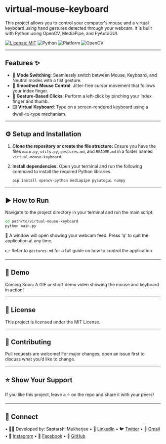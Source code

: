 # virtual-mouse-keyboard

This project allows you to control your computer's mouse and a virtual keyboard using hand gestures detected through your webcam. It is built with Python using OpenCV, MediaPipe, and PyAutoGUI.

[![License: MIT](https://img.shields.io/badge/License-MIT-yellow.svg)](LICENSE)
![Python](https://img.shields.io/badge/Python-3.7%2B-blue)
![Platform](https://img.shields.io/badge/Platform-Windows%7CLinux-lightgrey)
![OpenCV](https://img.shields.io/badge/OpenCV-4.5%2B-brightgreen)

---

## Features ✨

* 🧠 **Mode Switching**: Seamlessly switch between Mouse, Keyboard, and Neutral modes with a fist gesture.
* 🎯 **Smoothed Mouse Control**: Jitter-free cursor movement that follows your index finger.
* 🤏 **Gesture-Based Clicks**: Perform a left-click by pinching your index finger and thumb.
* ⌨️ **Virtual Keyboard**: Type on a screen-rendered keyboard using a dwell-to-type mechanism.

---

## ⚙️ Setup and Installation

1.  **Clone the repository or create the file structure:**
    Ensure you have the files `main.py`, `utils.py`, `gestures.md`, and `README.md` in a folder named `virtual-mouse-keyboard`.

2.  **Install dependencies:**
    Open your terminal and run the following command to install the required Python libraries.
    ```bash
    pip install opencv-python mediapipe pyautogui numpy
    ```
---

## ▶️ How to Run

Navigate to the project directory in your terminal and run the main script:

```bash
cd path/to/virtual-mouse-keyboard
python main.py
```

📸 A window will open showing your webcam feed. 
Press 'q' to quit the application at any time. 

👉 Refer to `gestures.md` for a full guide on how to control the application.

---

## 📸 Demo
Coming Soon: A GIF or short demo video showing the mouse and keyboard in action!

---

## 📃 License
This project is licensed under the MIT License.

---

## 🙌 Contributing
Pull requests are welcome! For major changes, open an issue first to discuss what you’d like to change.

---

## ⭐ Show Your Support
If you like this project, leave a ⭐ on the repo and share it with your peers!

---

## 🔗 Connect
• 👨‍💻 Developed by: Saptarshi Mukherjee
• 💼 [LinkedIn](https://www.linkedin.com/in/saptarshi-mukherjee-096191263)
• 🐦 [Twitter](https://x.com/MukherjeeXii) 
• 📧 [Gmail](mailto:mukherjeesaptarshi289@gmail.com)
• 📸 [Instagram](https://www.instagram.com/saptarshi.mukherjee.31392?igsh=a3JjbW5kbGhmdHcw)
• 📘 [Facebook](https://www.facebook.com/saptarshi.mukherjee.31392?mibextid=ZbWKwL)
• 🐙 [GitHub](https://github.com/Sappymukherjee214)

